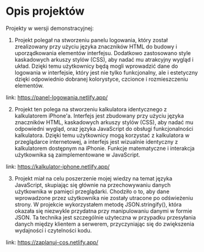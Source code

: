 # Opis projektów
Projekty w wersji demonstracyjnej:

1. Projekt polegał na stworzeniu panelu logowania, który został zrealizowany przy użyciu języka znaczników HTML do budowy i uporządkowania elementów interfejsu. Dodatkowo zastosowano style kaskadowych arkuszy stylów (CSS), aby nadać mu atrakcyjny wygląd i układ. Dzięki temu użytkownicy będą mogli wprowadzić dane do logowania w interfejsie, który jest nie tylko funkcjonalny, ale i estetyczny dzięki odpowiednio dobranej kolorystyce, czcionce i rozmieszczeniu elementów.
   
link: https://panel-logowania.netlify.app/

2. Projekt ten polega na stworzeniu kalkulatora identycznego z kalkulatorem iPhone'a. Interfejs jest zbudowany przy użyciu języka znaczników HTML, kaskadowych arkuszy stylów (CSS), aby nadać mu odpowiedni wygląd, oraz języka JavaScript do obsługi funkcjonalności kalkulatora. Dzięki temu użytkownicy mogą korzystać z kalkulatora w przeglądarce internetowej, a interfejs jest wizualnie identyczny z kalkulatorem dostępnym na iPhonie. Funkcje matematyczne i interakcja użytkownika są zaimplementowane w JavaScript.

link: https://kalkulator-iphone.netlify.app/

3. Projekt miał na celu poszerzenie mojej wiedzy na temat języka JavaScript, skupiając się głównie na przechowywaniu danych użytkownika w pamięci przeglądarki. Chodziło o to, aby dane wprowadzone przez użytkownika nie zostały utracone po odświeżeniu strony. W projekcie wykorzystałem metodę JSON.stringify(), która okazała się niezwykle przydatna przy manipulowaniu danymi w formie JSON. Ta technika jest szczególnie użyteczna w przypadku przesyłania danych między klientem a serwerem, przyczyniając się do zwiększenia wydajności i czytelności kodu.

link: https://zaplanuj-cos.netlify.app/

